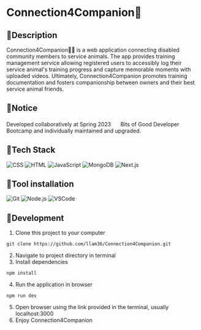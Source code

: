 # Connection4Companion🐶
## 🌲Description
Connection4Companion🐕‍🦺 is a web application connecting disabled community members to service animals.
The app provides training management service allowing registered users to accessibly log their service animal's training progress and capture memorable moments with uploaded videos. Ultimately, Connection4Companion promotes training documentation and fosters companionship between owners and their best service animal friends.

## 🌲Notice
Developed collaboratively at Spring 2023 <img src="https://media.licdn.com/dms/image/C560BAQH48YDmA2vrnQ/company-logo_200_200/0/1562726982964?e=2147483647&v=beta&t=eEWlQ8MG9Cif-9vPcDPZLg0nNsQF_JitXetDkK7qjUg" width="17"/> Bits of Good Developer Bootcamp and individually maintained and upgraded.

## 🌲Tech Stack
![CSS](https://img.shields.io/badge/css-a?style=for-the-badge&logo=css3&logoColor=white&color=1572B6)
![HTML](https://img.shields.io/badge/html-a?style=for-the-badge&logo=html5&logoColor=white&color=E34F26)
![JavaScript](https://img.shields.io/badge/javascript-a?style=for-the-badge&logo=javascript&logoColor=F7DF1E&color=231F40)
![MongoDB](https://img.shields.io/badge/MongoDB-a?style=for-the-badge&logo=mongodb&logoColor=white&color=47A248)
![Next.js](https://img.shields.io/badge/next.js-nextdotjs?style=for-the-badge&logo=next.js&logoColor=white&color=000000)

## 🌲Tool installation
![Git](https://img.shields.io/badge/git-a?style=for-the-badge&logo=git&logoColor=white&color=F05032)
![Node.js](https://img.shields.io/badge/node.js-nodedotjs.svg?style=for-the-badge&logo=node.js&logoColor=white&color=339933)
![VSCode](https://img.shields.io/badge/vscode-a?style=for-the-badge&logo=visualstudiocode&logoColor=white&color=007ACC)

## 🌲Development
1. Clone this project to your computer
```
git clone https://github.com/llam36/Connection4Companion.git
```
2. Navigate to project directory in terminal
3. Install dependencies
```
npm install
```
4. Run the application in browser
```
npm run dev
```
5. Open browser using the link provided in the terminal, usually localhost:3000
6. Enjoy Connection4Companion
